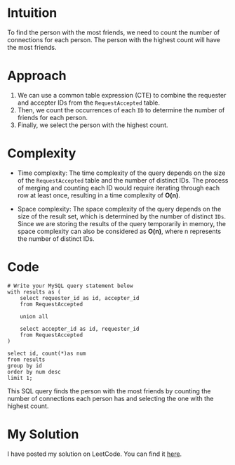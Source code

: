 # Intuition
To find the person with the most friends, we need to count the number of connections for each person. The person with the highest count will have the most friends.

# Approach
1. We can use a common table expression (CTE) to combine the requester and accepter IDs from the `RequestAccepted` table.
2. Then, we count the occurrences of each `ID` to determine the number of friends for each person.
3. Finally, we select the person with the highest count.

# Complexity
- Time complexity:
The time complexity of the query depends on the size of the `RequestAccepted` table and the number of distinct IDs. The process of merging and counting each ID would require iterating through each row at least once, resulting in a time complexity of **O(n)**.

- Space complexity:
The space complexity of the query depends on the size of the result set, which is determined by the number of distinct `IDs`. Since we are storing the results of the query temporarily in memory, the space complexity can also be considered as **O(n)**, where n represents the number of distinct IDs.

# Code
```
# Write your MySQL query statement below
with results as (
    select requester_id as id, accepter_id
    from RequestAccepted

    union all

    select accepter_id as id, requester_id
    from RequestAccepted
)

select id, count(*)as num
from results
group by id
order by num desc
limit 1;
```

This SQL query finds the person with the most friends by counting the number of connections each person has and selecting the one with the highest count.

# My Solution
I have posted my solution on LeetCode. You can find it [here](https://leetcode.com/problems/friend-requests-ii-who-has-the-most-friends/solutions/4952115/simple-solution).
